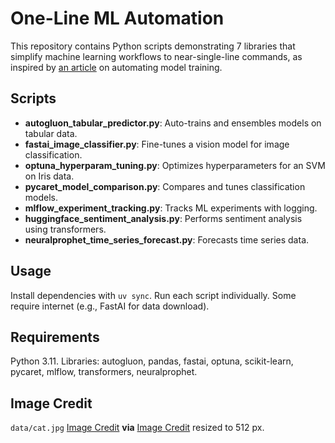 # One-Line ML Automation

This repository contains Python scripts demonstrating 7 libraries that simplify machine learning workflows to near-single-line commands, as inspired by [an article](https://medium.com/python-in-plain-english/the-7-python-libraries-that-turn-your-model-training-into-a-single-line-of-code-e2c6bab56a4c) on automating model training.

## Scripts
- **autogluon_tabular_predictor.py**: Auto-trains and ensembles models on tabular data.
- **fastai_image_classifier.py**: Fine-tunes a vision model for image classification.
- **optuna_hyperparam_tuning.py**: Optimizes hyperparameters for an SVM on Iris data.
- **pycaret_model_comparison.py**: Compares and tunes classification models.
- **mlflow_experiment_tracking.py**: Tracks ML experiments with logging.
- **huggingface_sentiment_analysis.py**: Performs sentiment analysis using transformers.
- **neuralprophet_time_series_forecast.py**: Forecasts time series data.

## Usage
Install dependencies with `uv sync`. Run each script individually. Some require internet (e.g., FastAI for data download).

## Requirements
Python 3.11. Libraries: autogluon, pandas, fastai, optuna, scikit-learn, pycaret, mlflow, transformers, neuralprophet.

## Image Credit

`data/cat.jpg` [Image Credit](https://pixabay.com/users/mabelamber-1377835/) **via** [Image Credit](https://files.realpython.com/media/cat.8ce1dab25b77.jpg) resized to 512 px.
